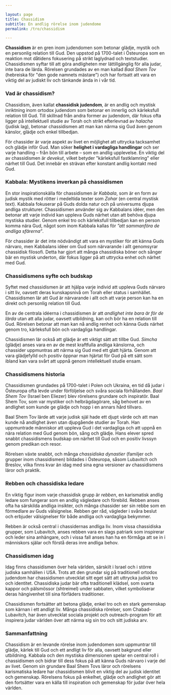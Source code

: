 ```yaml
---

layout: page  
title: Chassidism
subtitle: En andlig rörelse inom judendome
permalink: /tro/chassidism

---
```


**Chassidism** är en gren inom judendomen som betonar glädje, mystik och en personlig relation till Gud. Den uppstod på 1700-talet i Östeuropa som en reaktion mot dåtidens fokusering på strikt laglydnad och textstudier. Chassidismen syftar till att göra andligheten mer lättillgänglig för alla judar, inte bara de lärda. Rörelsen grundades av en man kallad *Baal Shem Tov* (hebreiska för "den gode namnets mästare") och har fortsatt att vara en viktig del av judiskt liv och tänkande ända in i vår tid.

### Vad är chassidism?

Chassidism, även kallat **chassidisk judendom**, är en andlig och mystisk inriktning inom ortodox judendom som betonar en innerlig och kärleksfull relation till Gud. Till skillnad från andra former av judendom, där fokus ofta ligger på intellektuell studie av Torah och strikt efterlevnad av *halacha* (judisk lag), betonar chassidismen att man kan närma sig Gud även genom känslor, glädje och enkel tillbedjan.

För chassider är varje aspekt av livet en möjlighet att uttrycka tacksamhet och glädje inför Gud. Man söker **helighet i vardagliga handlingar** och ser varje handling – från bön till arbete – som en andlig upplevelse. En viktig del av chassidismen är *devekut*, vilket betyder "kärleksfull fastklamring" eller närhet till Gud. Det innebär en strävan efter konstant andlig kontakt med Gud.

### Kabbala: Mystikens inverkan på chassidismen

En stor inspirationskälla för chassidismen är *Kabbala*, som är en form av judisk mystik med rötter i medeltida texter som *Zohar* (en central mystisk text). Kabbala fokuserar på Guds dolda natur och på universums djupa andliga strukturer. Chassidismen använder sig av Kabbalans idéer, men den betonar att varje individ kan uppleva Guds närhet utan att behöva djupa mystiska studier. Genom enkel tro och kärleksfull tillbedjan kan en person komma nära Gud, något som inom Kabbala kallas för *”att sammanföra de andliga sfärerna”*.

För chassider är det inte nödvändigt att vara en mystiker för att känna Guds närvaro, men Kabbalans idéer om Gud som närvarande i allt genomsyrar chassidisk filosofi. Detta har gjort att många chassidiska böner och sånger bär en mystisk underton, där fokus ligger på att uttrycka enhet och närhet med Gud.

### Chassidismens syfte och budskap

Syftet med chassidismen är att hjälpa varje individ att uppleva Guds närvaro i sitt liv, oavsett deras kunskapsnivå om Torah eller status i samhället. Chassidismen lär att Gud är närvarande i allt och att varje person kan ha en direkt och personlig relation till Gud. 

En av de centrala idéerna i chassidismen är att *andlighet inte bara är för de lärda* utan att alla judar, oavsett utbildning, kan och bör ha en relation till Gud. Rörelsen betonar att man kan nå andlig renhet och känna Guds närhet genom tro, kärleksfull bön och vardagliga handlingar. 

Chassidismen lär också att glädje är ett viktigt sätt att tillbe Gud. *Simcha* (glädje) anses vara en av de mest kraftfulla andliga känslorna, och chassider uppmuntras att närma sig Gud med ett glatt hjärta. Genom att vara glädjefylld och positiv öppnar man hjärtat för Gud på ett sätt som ibland kan vara svårt att uppnå genom intellektuell studie ensam.

### Chassidismens historia

Chassidismen grundades på 1700-talet i Polen och Ukraina, en tid då judar i Östeuropa ofta levde under förföljelse och svåra sociala förhållanden. *Baal Shem Tov* (Israel ben Eliezer) blev rörelsens grundare och inspiratör. Baal Shem Tov, som var mystiker och helbrägdagörare, såg behovet av en andlighet som kunde ge glädje och hopp i en annars hård tillvaro.

Baal Shem Tov lärde att varje judisk själ hade ett djupt värde och att man kunde nå andlighet även utan djupgående studier av Torah. Han uppmuntrade människor att uppleva Gud i det vardagliga och att uppnå en nära relation med Gud genom bön, sång och glädje. Hans elever spred snabbt chassidismens budskap om närhet till Gud och en positiv livssyn genom predikan och resor.

Rörelsen växte snabbt, och många *chassidiska dynastier* (familjer och grupper inom chassidismen) bildades i Östeuropa, såsom Lubavitch och Breslov, vilka finns kvar än idag med sina egna versioner av chassidismens läror och praktik.

### Rebben och chassidiska ledare

En viktig figur inom varje chassidisk grupp är *rebben*, en karismatisk andlig ledare som fungerar som en andlig vägledare och förebild. Rebben anses ofta ha särskilda andliga insikter, och många chassider ser sin rebbe som en förmedlare av Guds välsignelse. Rebben ger råd, vägleder i svåra beslut och erbjuder välsignelser för både andliga och vardagliga bekymmer.

Rebben är också central i chassidernas andliga liv. Inom vissa chassidiska grupper, som Lubavitch, anses rebben vara en slags patriark som inspirerar och leder sina anhängare, och i vissa fall anses han ha en förmåga att se in i människors själar och förstå deras inre andliga behov.

### Chassidismen idag

Idag finns chassidismen över hela världen, särskilt i Israel och i större judiska samhällen i USA. Trots att den grundar sig på traditionell ortodox judendom har chassidismen utvecklat sitt eget sätt att uttrycka judisk tro och identitet. Chassidiska judar bär ofta traditionell klädsel, som svarta kappor och pälsmössor (shtreimel) under sabbaten, vilket symboliserar deras hängivenhet till sina förfäders traditioner.

Chassidismen fortsätter att betona glädje, enkel tro och en stark gemenskap som kärnan i ett andligt liv. Många chassidiska rörelser, som Chabad-Lubavitch, har även utvecklat sociala projekt och outreach-program för att inspirera judar världen över att närma sig sin tro och sitt judiska arv.

### Sammanfattning

Chassidism är en levande rörelse inom judendomen som uppmuntrar till glädje, kärlek till Gud och ett andligt liv för alla, oavsett bakgrund eller utbildning. Kabbala och den mystiska dimensionen spelar en central roll i chassidismen och bidrar till dess fokus på att känna Guds närvaro i varje del av livet. Genom sin grundare Baal Shem Tovs läror och rörelsens karismatiska ledare har chassidismen blivit en viktig del av judisk identitet och gemenskap. Rörelsens fokus på enkelhet, glädje och andlighet gör att den fortsätter vara en källa till inspiration och gemenskap för judar över hela världen.